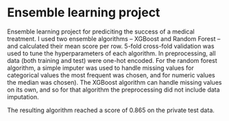 # Ensemble learning project
 Ensemble learning project for prediciting the success of a medical treatment.
I used two ensemble algorithms – XGBoost and Random Forest – and calculated their mean score per row.
5-fold cross-fold validation was used to tune the hyperparameters of each algorithm.
In preprocessing, all data (both training and test) were one-hot encoded.
For the random forest algorithm, a simple imputer was used to handle missing values for categorical values the most frequent was chosen, and for numeric values the median was chosen).
The XGBoost algorithm can handle missing values on its own, and so for that algorithm the preprocessing did not include data imputation.

The resulting algorithm reached a score of 0.865 on the private test data.
